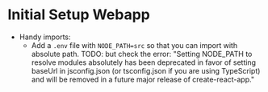 # Initial Setup Webapp

- Handy imports:
    - Add a `.env` file with `NODE_PATH=src` so that you can import with absolute path. TODO: but check the error: "Setting NODE_PATH to resolve modules absolutely has been deprecated in favor of setting baseUrl in jsconfig.json (or tsconfig.json if you are using TypeScript) and will be removed in a future major release of create-react-app."
